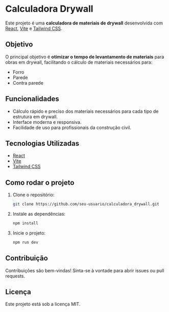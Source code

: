 # Calculadora Drywall

Este projeto é uma **calculadora de materiais de drywall** desenvolvida com [React](https://react.dev/), [Vite](https://vitejs.dev/) e [Tailwind CSS](https://tailwindcss.com/).

## Objetivo

O principal objetivo é **otimizar o tempo de levantamento de materiais** para obras em drywall, facilitando o cálculo de materiais necessários para:

- Forro
- Parede
- Contra parede

## Funcionalidades

- Cálculo rápido e preciso dos materiais necessários para cada tipo de estrutura em drywall.
- Interface moderna e responsiva.
- Facilidade de uso para profissionais da construção civil.

## Tecnologias Utilizadas

- [React](https://react.dev/)
- [Vite](https://vitejs.dev/)
- [Tailwind CSS](https://tailwindcss.com/)

## Como rodar o projeto

1. Clone o repositório:
    ```bash
    git clone https://github.com/seu-usuario/calculadora_drywall.git
    ```
2. Instale as dependências:
    ```bash
    npm install
    ```
3. Inicie o projeto:
    ```bash
    npm run dev
    ```

## Contribuição

Contribuições são bem-vindas! Sinta-se à vontade para abrir issues ou pull requests.

## Licença

Este projeto está sob a licença MIT.